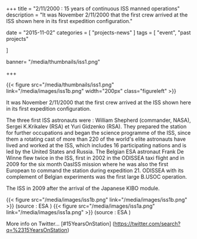 +++
title = "2/11/2000 : 15 years of continuous ISS manned operations"
description = "It was November 2/11/2000 that the first crew arrived at the ISS shown here in its first expedition configuration."

date = "2015-11-02"
categories = [
   "projects-news"
]
tags = [
    "event",
	"past projects"

]

banner= "/media/thumbnails/iss1.png"


+++

{{< figure src="/media/thumbnails/iss1.png"  link="/media/images/iss1b.png"  width="200px" class="figureleft" >}}

It was November 2/11/2000 that the first crew arrived at the ISS shown here in its first expedition configuration.


The three first ISS astronauts were : William Shepherd (commander, NASA), Sergei K.Krikalev (RSA) et Yuri Gidzenko (RSA). They prepared the station for further occupations and began the science programme of the ISS, since them a rotating cast of more than 220 of the world's elite astronauts have lived and worked at the ISS, which includes 16 participating nations and is led by the United States and Russia. The Belgian ESA astronaut Frank De Winne flew twice in the ISS, first in 2002 in the ODISSEA taxi flight and in 2009 for the six month OasISS mission where he was also the first European to command the station during expedition 21. ODISSEA with its complement of Belgian experiments was the first large B.USOC operation.

The ISS in 2009 after the arrival of the Japanese KIBO module.


{{< figure src="/media/images/iss1b.png"  link="/media/images/iss1b.png"  >}}
(source : ESA )
{{< figure src="/media/images/iss1a.png"  link="/media/images/iss1a.png"  >}}
(source : ESA )

More info on Twitter... [#15YearsOnStation] (https://twitter.com/search?q=%2315YearsOnStation)
